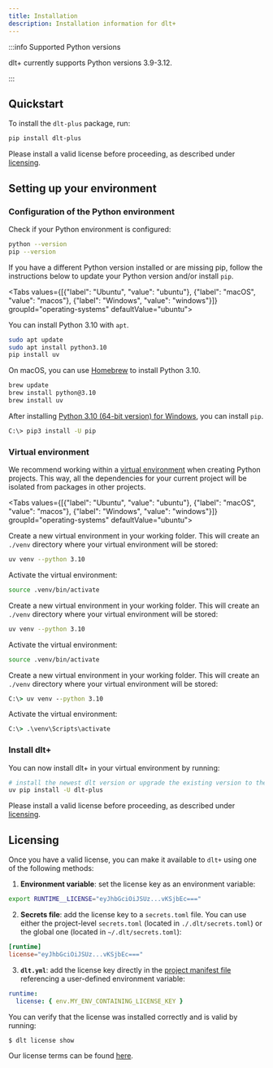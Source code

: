 ```yaml
---
title: Installation
description: Installation information for dlt+
---
```


:::info Supported Python versions

dlt+ currently supports Python versions 3.9-3.12.

:::

## Quickstart

To install the `dlt-plus` package, run:

```sh
pip install dlt-plus
```

Please install a valid license before proceeding, as described under [licensing](#licensing).

## Setting up your environment

### Configuration of the Python environment

Check if your Python environment is configured:

```sh
python --version
pip --version
```

If you have a different Python version installed or are missing pip, follow the instructions below to update your Python version and/or install `pip`.

<Tabs values={[{"label": "Ubuntu", "value": "ubuntu"}, {"label": "macOS", "value": "macos"}, {"label": "Windows", "value": "windows"}]} groupId="operating-systems" defaultValue="ubuntu">
<TabItem value="ubuntu">

You can install Python 3.10 with `apt`.

```sh
sudo apt update
sudo apt install python3.10
pip install uv
```

  </TabItem>
  <TabItem value="macos">

On macOS, you can use [Homebrew](https://brew.sh) to install Python 3.10.

```sh
brew update
brew install python@3.10
brew install uv
```

  </TabItem>
  <TabItem value="windows">

After installing [Python 3.10 (64-bit version) for Windows](https://www.python.org/downloads/windows/), you can install `pip`.

```sh
C:\> pip3 install -U pip
```

  </TabItem>
</Tabs>

### Virtual environment

We recommend working within a [virtual environment](https://docs.python.org/3/library/venv.html) when creating Python projects.
This way, all the dependencies for your current project will be isolated from packages in other projects.

<Tabs values={[{"label": "Ubuntu", "value": "ubuntu"}, {"label": "macOS", "value": "macos"}, {"label": "Windows", "value": "windows"}]} groupId="operating-systems" defaultValue="ubuntu">

  <TabItem value="ubuntu">

Create a new virtual environment in your working folder. This will create an `./venv` directory where your virtual environment will be stored:

```sh
uv venv --python 3.10
```

Activate the virtual environment:

```sh
source .venv/bin/activate
```

  </TabItem>
  <TabItem value="macos">

Create a new virtual environment in your working folder. This will create an `./venv` directory where your virtual environment will be stored:

```sh
uv venv --python 3.10
```

Activate the virtual environment:

```sh
source .venv/bin/activate
```

  </TabItem>
  <TabItem value="windows">

Create a new virtual environment in your working folder. This will create an `./venv` directory where your virtual environment will be stored:

```bat
C:\> uv venv --python 3.10
```

Activate the virtual environment:

```bat
C:\> .\venv\Scripts\activate
```

  </TabItem>
</Tabs>

### Install dlt+

You can now install dlt+ in your virtual environment by running:

```sh
# install the newest dlt version or upgrade the existing version to the newest one
uv pip install -U dlt-plus
```

Please install a valid license before proceeding, as described under [licensing](#licensing).

## Licensing

Once you have a valid license, you can make it available to `dlt+` using one of the following methods:

1. **Environment variable**: set the license key as an environment variable:

```sh
export RUNTIME__LICENSE="eyJhbGciOiJSUz...vKSjbEc==="
```

2. **Secrets file**: add the license key to a `secrets.toml` file. You can use either the project-level `secrets.toml` (located in `./.dlt/secrets.toml`) or the global one (located in `~/.dlt/secrets.toml`):

```toml
[runtime]
license="eyJhbGciOiJSUz...vKSjbEc==="
```

3. **`dlt.yml`**: add the license key directly in the [project manifest file](../features/projects.md) referencing a user-defined environment variable:

```yaml
runtime:
  license: { env.MY_ENV_CONTAINING_LICENSE_KEY }
```

You can verify that the license was installed correctly and is valid by running:

```sh
$ dlt license show
```

Our license terms can be found [here](https://dlthub.com/legal/dlt-plus-eula).
